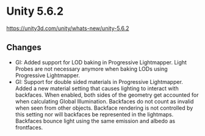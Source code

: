 # Unity 5.6.2
https://unity3d.com/unity/whats-new/unity-5.6.2

## Changes

<ul>
<li>GI: Added support for LOD baking in Progressive Lightmapper. Light Probes are not necessary anymore when baking LODs using Progressive Lightmapper.</li>
<li>GI: Support for double sided materials in Progressive Lightmapper. Added a new material setting that causes lighting to interact with backfaces. When enabled, both sides of the geometry get accounted for when calculating Global Illumination. Backfaces do not count as invalid when seen from other objects. Backface rendering is not controlled by this setting nor will backfaces be represented in the lightmaps. Backfaces bounce light using the same emission and albedo as frontfaces.</li>
</ul>
